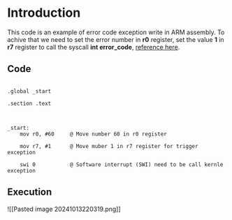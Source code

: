 # Introduction

This code is an example of error code exception write in ARM assembly. To achive that we need to set the error number in **r0** register, set the value **1** in **r7** register to call the syscall **int error_code**, [reference here](https://chromium.googlesource.com/chromiumos/docs/+/master/constants/syscalls.md#arm-32_bit_EABI).

## Code
```arm

.global _start

.section .text

  

_start:
    mov r0, #60     @ Move number 60 in r0 register

    mov r7, #1      @ Move muber 1 in r7 register for trigger exception

    swi 0           @ Software interrupt (SWI) need to be call kernle exception
```
  

## Execution
![[Pasted image 20241013220319.png]]